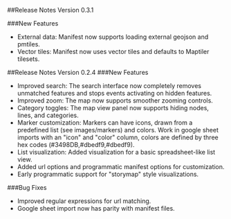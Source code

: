 ##Release Notes Version 0.3.1

###New Features
* External data: Manifest now supports loading external geojson and pmtiles.
* Vector tiles: Manifest now uses vector tiles and defaults to Maptiler tilesets.

##Release Notes Version 0.2.4
###New Features

* Improved search: The search interface now completely removes unmatched features and stops events activating on hidden features. 
* Improved zoom: The map now supports smoother zooming controls.
* Category toggles: The map view panel now supports hiding nodes, lines, and categories.
* Marker customization: Markers can have icons, drawn from a predefined list (see images/markers) and colors. Work in google sheet imports with an "icon" and "color" column, colors are defined by three hex codes (#3498DB,#dbedf9,#dbedf9).
* List visualization: Added visualization for a basic spreadsheet-like list view.
* Added url options and programmatic manifest options for customization.
* Early programmatic support for "storymap" style visualizations.

###Bug Fixes
* Improved regular expressions for url matching.
* Google sheet import now has parity with manifest files.